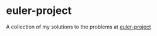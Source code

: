 # euler-project
A collection of my solutions to the problems at [euler-project](https://projecteuler.net/archives)
